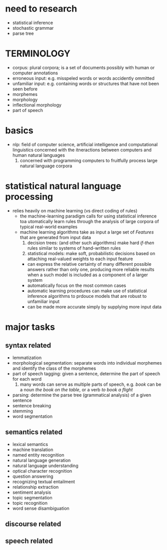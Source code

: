 # need to research
  - statistical inference
  - stochastic grammar
  - parse tree

# TERMINOLOGY
  - corpus: plural corpora; is a set of documents possibly with human or computer annotations
  - erroneous input: e.g. misspeled words or words accidently ommitted
  - unfamiliar input: e.g. containing words or structures that have not been seen before
  - morphemes
  - morphology
  - inflectional morphology
  - part of speech




# basics
  - nlp: field of computer science, artificial intelligence and computational linguistics concerned with the itneractions between computers and human natural languages
    1. concerned with programming computers to fruitfully process large natural language corpora




# statistical natural language processing
  - relies heavily on machine learning (vs direct coding of rules)
    - the machine-learning paradigm calls for using statistical inference toa utomatically learn rules through the analysis of large corpora of typical real-world examples
    - machine learning algorithms  take as input a large set of *Features* that are generated from input data
      1. decision trees: (and other such algorithms) make hard *if-then* rules similar to systems of hand-written rules
      2. statistical models: make soft, probabilistic decisions based on attaching real-valued weights to each input feature
        - can express the relative certainty of many different possible answers rather than only one, producing more reliable results when a such model is included as a component of a larger system
        - automatically focus on the most common cases
        - automatic learning procedures can make use of statistical inference algorithms to prdouce models that are robust to unfamiliar input
        - can be made more accurate simply by supplying more input data

# major tasks
## syntax related
  - lemmatization
  - morphological segmentation: separate words into individual morphemes and identify the class of the morphemes
  - part of speech tagging: given a sentence, determine the part of speech for each word
    1. many words can serve as multiple parts of speech, e.g. *book* can be a noun *the book on the table*, or a verb *to book a flight*
  - parsing: determine the parse tree (grammatical analysis) of a given sentence
  - sentence breaking
  - stemming
  - word segmentation
## semantics related
  - lexical semantics
  - machine translation
  - named entity recognition
  - natural language generation
  - natural language understanding
  - optical character recognition
  - question answering
  - recognizing textual entailment
  - relationship extraction
  - sentiment analysis
  - topic segmentation
  - topic recognition
  - word sense disambiguation
## discourse related
## speech related
